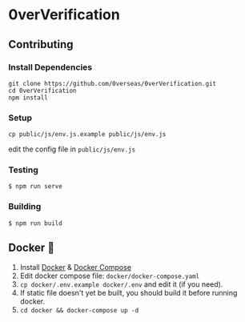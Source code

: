 # 0verVerification


## Contributing
### Install Dependencies
```
git clone https://github.com/0verseas/0verVerification.git
cd 0verVerification
npm install
```
### Setup
```
cp public/js/env.js.example public/js/env.js
```
edit the config file in `public/js/env.js`

### Testing
```
$ npm run serve
```

### Building
```
$ npm run build
```

## Docker 🐳
1. Install [Docker](https://docs.docker.com/engine/install/) & [Docker Compose](https://docs.docker.com/compose/install/)
2. Edit docker compose file: `docker/docker-compose.yaml`
2. `cp docker/.env.example docker/.env` and edit it (if you need).
3. If static file doesn't yet be built, you should build it before running docker.
3. `cd docker && docker-compose up -d`
